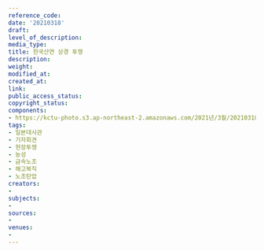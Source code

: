 ```yaml
---
reference_code: 
date: '20210318'
draft: 
level_of_description: 
media_type: 
title: 한국산연 상경 투쟁
description: 
weight: 
modified_at: 
created_at: 
link: 
public_access_status: 
copyright_status: 
components:
- https://kctu-photo.s3.ap-northeast-2.amazonaws.com/2021년/3월/20210318-한국산연+상경+투쟁_일본대사관_기자회견_현장투쟁_농성_금속노조_해고복직_노조탄압/KakaoTalk_20210318_145340843.jpg
tags:
- 일본대사관
- 기자회견
- 현장투쟁
- 농성
- 금속노조
- 해고복직
- 노조탄압
creators:
- 
subjects:
- 
sources:
- 
venues:
- 
---
```


